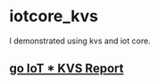 # iotcore_kvs
I demonstrated using kvs and iot core.


## [go IoT * KVS Report](./2022_BioPlus_IoTCore_KVS.pdf)
